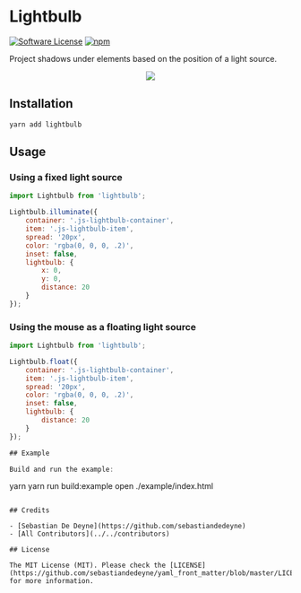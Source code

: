 # Lightbulb

[![Software License](https://img.shields.io/badge/license-MIT-brightgreen.svg?style=flat-square)](LICENSE.md)
[![npm](https://img.shields.io/npm/v/lightbulb.svg?style=flat-square)](https://www.npmjs.com/package/lightbulb)

Project shadows under elements based on the position of a light source.

<p align="center">
  <img src="https://cloud.githubusercontent.com/assets/11269635/21862518/d9d0c496-d839-11e6-9b7c-ce506df50ba2.png">
</p>

## Installation

```
yarn add lightbulb
```

## Usage

### Using a fixed light source

```js
import Lightbulb from 'lightbulb';

Lightbulb.illuminate({
    container: '.js-lightbulb-container',
    item: '.js-lightbulb-item',
    spread: '20px',
    color: 'rgba(0, 0, 0, .2)',
    inset: false,
    lightbulb: {
        x: 0,
        y: 0,
        distance: 20
    }
});
```

### Using the mouse as a floating light source

```js
import Lightbulb from 'lightbulb';

Lightbulb.float({
    container: '.js-lightbulb-container',
    item: '.js-lightbulb-item',
    spread: '20px',
    color: 'rgba(0, 0, 0, .2)',
    inset: false,
    lightbulb: {
        distance: 20
    }
});

## Example

Build and run the example:

```
yarn
yarn run build:example
open ./example/index.html
```

## Credits

- [Sebastian De Deyne](https://github.com/sebastiandedeyne)
- [All Contributors](../../contributors)

## License

The MIT License (MIT). Please check the [LICENSE](https://github.com/sebastiandedeyne/yaml_front_matter/blob/master/LICENSE.md) for more information.
